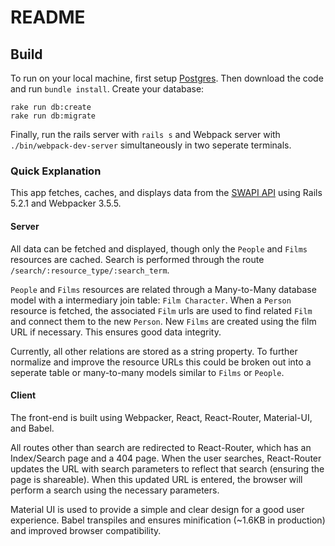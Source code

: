 # README

## Build

To run on your local machine, first setup [Postgres](https://www.digitalocean.com/community/tutorials/how-to-install-and-use-postgresql-on-ubuntu-18-04). Then download the code and run `bundle install`. Create your database:

```
rake run db:create
rake run db:migrate
```

Finally, run the rails server with `rails s` and Webpack server with `./bin/webpack-dev-server` simultaneously in two seperate terminals.

### Quick Explanation

This app fetches, caches, and displays data from the [SWAPI API](https://swapi.co/) using Rails 5.2.1 and Webpacker 3.5.5.


#### Server

All data can be fetched and displayed, though only the `People` and `Films` resources are cached. Search is performed through the route `/search/:resource_type/:search_term`. 

`People` and `Films` resources are related through a Many-to-Many database model with a intermediary join table: `Film Character`. When a `Person` resource is fetched, the associated `Film` urls are used to find related `Film` and connect them to the new `Person`. New `Films` are created using the film URL if necessary. This ensures good data integrity. 

Currently, all other relations are stored as a string property. To further normalize and improve the resource URLs this could be broken out into a seperate table or many-to-many models similar to `Films` or `People`.

#### Client

The front-end is built using Webpacker, React, React-Router, Material-UI, and Babel.

All routes other than search are redirected to React-Router, which has an Index/Search page and a 404 page.
When the user searches, React-Router updates the URL with search parameters to reflect that search (ensuring the page is shareable). 
When this updated URL is entered, the browser will perform a search using the necessary parameters.

Material UI is used to provide a simple and clear design for a good user experience. 
Babel transpiles and ensures minification (~1.6KB in production) and improved browser compatibility.